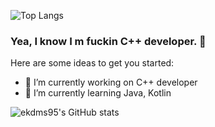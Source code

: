 ![Top Langs](https://github-readme-stats.vercel.app/api/top-langs/?username=ekdms95&layout=compact&theme=tokyonight)

### Yea, I know I m fuckin C++ developer. 👋

Here are some ideas to get you started:

- 🔭 I’m currently working on C++ developer
- 🌱 I’m currently learning Java, Kotlin

![ekdms95's GitHub stats](https://github-readme-stats.vercel.app/api?username=ekdms95&show_icons=true&theme=tokyonight)
